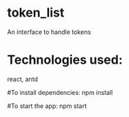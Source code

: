 # token_list
An interface to handle tokens

# Technologies used:
react, antd

#To install dependencies:
npm install

#To start the app:
npm start

